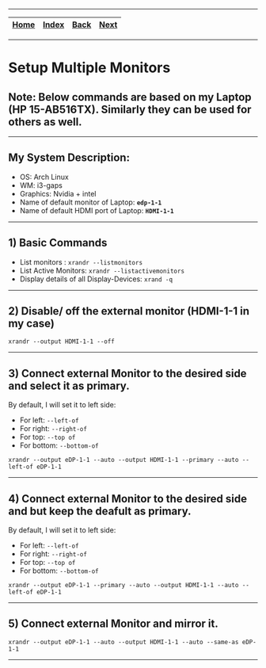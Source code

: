 
---

| [Home](/README.md) | [Index](./README.md) | [Back](./README.md) | [Next](/Bootable_Programs/README.md) |
| :---: | :---: | :---: | :---: |

---

# Setup Multiple Monitors

## Note: Below commands are based on my Laptop (HP 15-AB516TX). Similarly they can be used for others as well.

---

## My System Description:

* OS: Arch Linux
* WM: i3-gaps
* Graphics: Nvidia + intel
* Name of default monitor of Laptop: __`edp-1-1`__
* Name of default HDMI port of Laptop: __`HDMI-1-1`__

---

## 1) Basic Commands

* List monitors : `xrandr --listmonitors`
* List Active Monitors: `xrandr --listactivemonitors`
* Display details of all Display-Devices: `xrand -q`

---

## 2) Disable/ off the external monitor (HDMI-1-1 in my case)

```shell
xrandr --output HDMI-1-1 --off
```  

---

## 3) Connect external Monitor to the desired side and __select it as primary__.

By default, I will set it to left side:

* For left: `--left-of`
* For right: `--right-of`
* For top: `--top of`
* For bottom: `--bottom-of`


```shell
xrandr --output eDP-1-1 --auto --output HDMI-1-1 --primary --auto --left-of eDP-1-1
```

---

## 4) Connect external Monitor to the desired side and but __keep the deafult as primary__.

By default, I will set it to left side:

* For left: `--left-of`
* For right: `--right-of`
* For top: `--top of`
* For bottom: `--bottom-of`


```shell
xrandr --output eDP-1-1 --primary --auto --output HDMI-1-1 --auto --left-of eDP-1-1
```

---

## 5) Connect external Monitor and mirror it.

```shell
xrandr --output eDP-1-1 --auto --output HDMI-1-1 --auto --same-as eDP-1-1
```

---